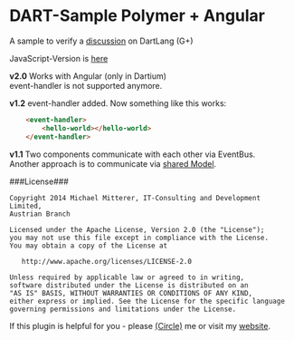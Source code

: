 DART-Sample Polymer + Angular
=============================

A sample to verify a [discussion][1] on DartLang (G+)

JavaScript-Version is [here][2]

<strong>v2.0</strong>
Works with Angular (only in Dartium)<br>
event-handler is not supported anymore.

<strong>v1.2</strong>
event-handler added.
Now something like this works:
```html
    <event-handler>
        <hello-world></hello-world>
    </event-handler>
```

<strong>v1.1</strong>
Two components communicate with each other via EventBus.<br>
Another approach is to communicate via [shared Model][3].

###License###

    Copyright 2014 Michael Mitterer, IT-Consulting and Development Limited,
    Austrian Branch

    Licensed under the Apache License, Version 2.0 (the "License");
    you may not use this file except in compliance with the License.
    You may obtain a copy of the License at

       http://www.apache.org/licenses/LICENSE-2.0

    Unless required by applicable law or agreed to in writing,
    software distributed under the License is distributed on an
    "AS IS" BASIS, WITHOUT WARRANTIES OR CONDITIONS OF ANY KIND,
    either express or implied. See the License for the specific language
    governing permissions and limitations under the License.

If this plugin is helpful for you - please [(Circle)](http://gplus.mikemitterer.at/) me
or visit my [website][99].

[1]: https://plus.google.com/u/0/+MikeMitterer/posts/2ztYDNPRi6K
[2]: https://rawgithub.com/MikeMitterer/DART-Sample-PolymerHelloWorld/master/build/index.html
[3]: https://github.com/sethladd/dart-example-two-components-one-model

[99]: http://www.mikemitterer.at/
